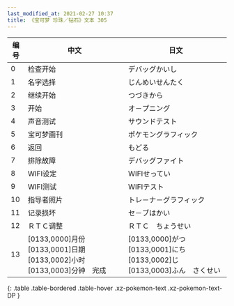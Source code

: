 ```yaml
---
last_modified_at: 2021-02-27 10:37
title: 《宝可梦 珍珠／钻石》文本 305
---
```

| 编号 | 中文 | 日文 |
| ---- | ---- | ---- |
| 0 | 检查开始 | デバッグかいし |
| 1 | 名字选择 | じんめいせんたく |
| 2 | 继续开始 | つづきから |
| 3 | 开始 | オ－プニング |
| 4 | 声音测试 | サウンドテスト |
| 5 | 宝可梦画刊 | ポケモングラフィック |
| 6 | 返回 | もどる |
| 7 | 排除故障 | デバッグファイト |
| 8 | WIFI设定 | WIFIせってい |
| 9 | WIFI测试 | WIFIテスト |
| 10 | 指导者照片 | トレ－ナ－グラフィック |
| 11 | 记录损坏 | セ－ブはかい |
| 12 | ＲＴＣ调整 | ＲＴＣ　ちょうせい |
| 13 | [0133,0000]月份　[0133,0001]日期　[0133,0002]小时　[0133,0003]分钟　完成 | [0133,0000]がつ　[0133,0001]にち　[0133,0002]じ　[0133,0003]ふん　さくせい |
{: .table .table-bordered .table-hover .xz-pokemon-text .xz-pokemon-text-DP }